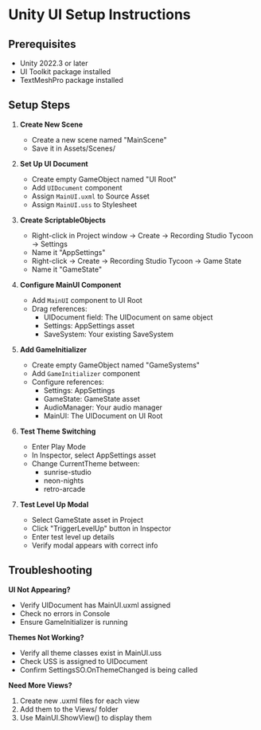 # Unity UI Setup Instructions

## Prerequisites
- Unity 2022.3 or later
- UI Toolkit package installed
- TextMeshPro package installed

## Setup Steps

1. **Create New Scene**
   - Create a new scene named "MainScene"
   - Save it in Assets/Scenes/

2. **Set Up UI Document**
   - Create empty GameObject named "UI Root"
   - Add `UIDocument` component
   - Assign `MainUI.uxml` to Source Asset
   - Assign `MainUI.uss` to Stylesheet

3. **Create ScriptableObjects**
   - Right-click in Project window → Create → Recording Studio Tycoon → Settings
   - Name it "AppSettings"
   - Right-click → Create → Recording Studio Tycoon → Game State  
   - Name it "GameState"

4. **Configure MainUI Component**
   - Add `MainUI` component to UI Root
   - Drag references:
     - UIDocument field: The UIDocument on same object
     - Settings: AppSettings asset
     - SaveSystem: Your existing SaveSystem

5. **Add GameInitializer**
   - Create empty GameObject named "GameSystems"
   - Add `GameInitializer` component
   - Configure references:
     - Settings: AppSettings
     - GameState: GameState asset
     - AudioManager: Your audio manager
     - MainUI: The UIDocument on UI Root

6. **Test Theme Switching**
   - Enter Play Mode
   - In Inspector, select AppSettings asset
   - Change CurrentTheme between:
     - sunrise-studio
     - neon-nights  
     - retro-arcade

7. **Test Level Up Modal**
   - Select GameState asset in Project
   - Click "TriggerLevelUp" button in Inspector
   - Enter test level up details
   - Verify modal appears with correct info

## Troubleshooting

**UI Not Appearing?**
- Verify UIDocument has MainUI.uxml assigned
- Check no errors in Console
- Ensure GameInitializer is running

**Themes Not Working?**
- Verify all theme classes exist in MainUI.uss
- Check USS is assigned to UIDocument
- Confirm SettingsSO.OnThemeChanged is being called

**Need More Views?**
1. Create new .uxml files for each view
2. Add them to the Views/ folder
3. Use MainUI.ShowView() to display them
